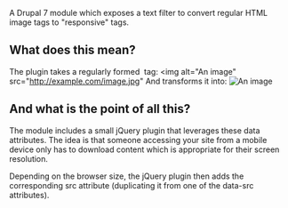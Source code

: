 A Drupal 7 module which exposes a text filter to convert regular HTML
image tags to "responsive" tags.

What does this mean?
--------------------
The plugin takes a regularly formed <img> tag:
    <img alt="An image" src="http://example.com/image.jpg"
And transforms it into:
    <img alt="An image" data-src-480="http://example.com/480/image.jpg"
data-src-768="http://example.com/768/image.jpg"
data-src-992="http://example.com/992/image.jpg"
data-src-1382="http://example.com/1382/image.jpg" />

And what is the point of all this?
----------------------------------
The module includes a small jQuery plugin that leverages these
data attributes. The idea is that someone accessing your site from a
mobile device only has to download content which is appropriate for
their screen resolution.

Depending on the browser size, the jQuery plugin then adds the
corresponding src attribute (duplicating it from one of the data-src
attributes).
